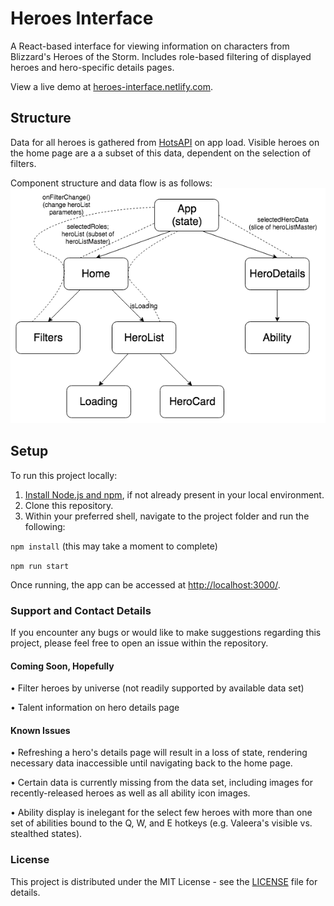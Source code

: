 # Heroes Interface

A React-based interface for viewing information on characters from Blizzard's Heroes of the Storm. Includes role-based filtering of displayed heroes and hero-specific details pages.

View a live demo at [heroes-interface.netlify.com](https://heroes-interface.netlify.com).

## Structure

Data for all heroes is gathered from [HotsAPI](https://hotsapi.net/) on app load. Visible heroes on the home page are a a subset of this data, dependent on the selection of filters.

Component structure and data flow is as follows:
![alt text](./src/img/appflow.png)

## Setup

To run this project locally:

1. [Install Node.js and npm](https://www.npmjs.com/get-npm), if not already present in your local environment.
2. Clone this repository.
3. Within your preferred shell, navigate to the project folder and run the following:

  ```npm install```
(this may take a moment to complete)

  ```npm run start```

Once running, the app can be accessed at [http://localhost:3000/](http://localhost:3000/).

### Support and Contact Details
If you encounter any bugs or would like to make suggestions regarding this project, please feel free to open an issue within the repository.

#### Coming Soon, Hopefully
• Filter heroes by universe (not readily supported by available data set)

• Talent information on hero details page

#### Known Issues
• Refreshing a hero's details page will result in a loss of state, rendering necessary data inaccessible until navigating back to the home page.

• Certain data is currently missing from the data set, including images for recently-released heroes as well as all ability icon images.

• Ability display is inelegant for the select few heroes with more than one set of abilities bound to the Q, W, and E hotkeys (e.g. Valeera's visible vs. stealthed states).

### License

This project is distributed under the MIT License - see the [LICENSE](LICENSE) file for details.
